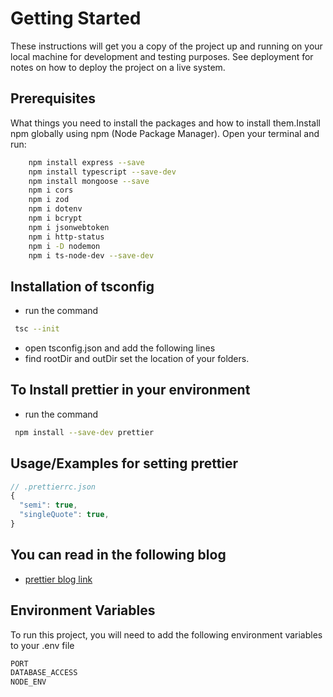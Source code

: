# Getting Started

These instructions will get you a copy of the project up and running on your local machine for development and testing purposes. See deployment for notes on how to deploy the project on a live system.

## Prerequisites

 What things you need to install the packages and how to install them.Install npm globally using npm (Node Package Manager). Open your terminal and run:

```sh
    npm install express --save
    npm install typescript --save-dev   
    npm install mongoose --save
    npm i cors
    npm i zod
    npm i dotenv
    npm i bcrypt
    npm i jsonwebtoken
    npm i http-status
    npm i -D nodemon
    npm i ts-node-dev --save-dev
```

## Installation of tsconfig

- run the command

```bash
 tsc --init
```

- open tsconfig.json and add the following lines
- find rootDir and outDir set the location of your folders.

## To Install prettier in your environment

- run the command

```bash
 npm install --save-dev prettier
```

## Usage/Examples for setting prettier

```javascript
// .prettierrc.json
{
  "semi": true,
  "singleQuote": true,
}
```

## You can read in the following blog

- [prettier blog link](https://blog.logrocket.com/linting-typescript-eslint-prettier)

## Environment Variables

To run this project, you will need to add the following environment variables to your .env file

```sh
PORT
DATABASE_ACCESS
NODE_ENV
```
